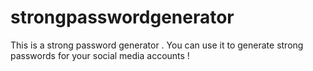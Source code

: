 # strongpasswordgenerator
This is a strong password generator .
You can use it to generate strong passwords for your social media accounts !

